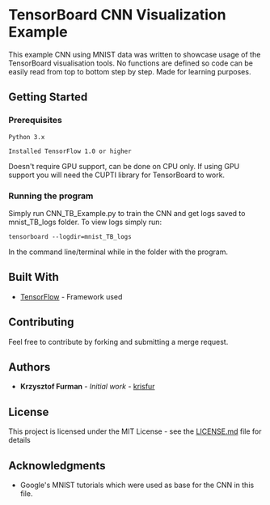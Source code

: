 # TensorBoard CNN Visualization Example

This example CNN using MNIST data was written to showcase usage of the TensorBoard visualisation tools. 
No functions are defined so code can be easily read from top to bottom step by step.
Made for learning purposes.

## Getting Started

### Prerequisites
```
Python 3.x
```
```
Installed TensorFlow 1.0 or higher 
```
Doesn't require GPU support, can be done on CPU only. 
If using GPU support you will need the CUPTI library for TensorBoard to work.

### Running the program

Simply run CNN_TB_Example.py to train the CNN and get logs saved to mnist_TB_logs folder.
To view logs simply run:
```
tensorboard --logdir=mnist_TB_logs
```
In the command line/terminal while in the folder with the program.

## Built With

* [TensorFlow](https://www.tensorflow.org/) - Framework used

## Contributing

Feel free to contribute by forking and submitting a merge request.

## Authors

* **Krzysztof Furman** - *Initial work* - [krisfur](https://github.com/krisfur)

## License

This project is licensed under the MIT License - see the [LICENSE.md](LICENSE.md) file for details

## Acknowledgments

* Google's MNIST tutorials which were used as base for the CNN in this file.
